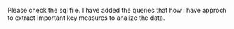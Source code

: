 Please check the sql file.
I have added the queries that how i have approch to extract important key measures to analize the data.
